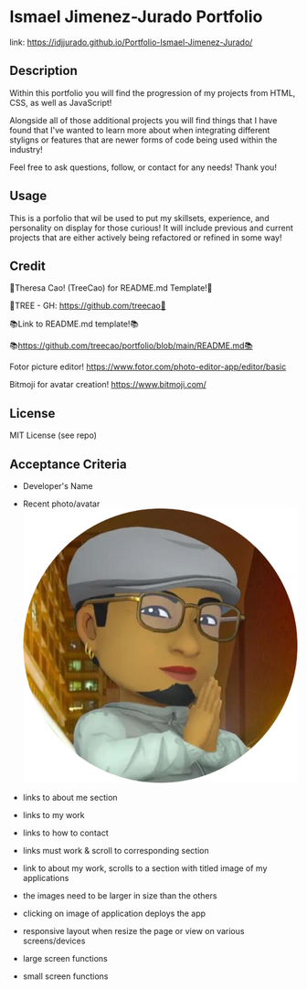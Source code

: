 # Ismael Jimenez-Jurado Portfolio
link:  https://idjjurado.github.io/Portfolio-Ismael-Jimenez-Jurado/

## Description
Within this portfolio you will find the progression of my projects from HTML, CSS, as well as JavaScript! 

Alongside all of those additional projects you will find things that I have found that I've wanted to learn more about when integrating different styligns or features that are newer forms of code being used within the industry!

Feel free to ask questions, follow, or contact for any needs! Thank you!

## Usage

This is a porfolio that wil be used to put my skillsets, experience, and personality on display for those curious! It will include previous and current projects that are either actively being refactored or refined in some way!

## Credit

🎄Theresa Cao! (TreeCao) for README.md Template!🎄

🎄TREE - GH: https://github.com/treecao🎄

📚Link to README.md template!📚

📚https://github.com/treecao/portfolio/blob/main/README.md📚

Fotor picture editor!
https://www.fotor.com/photo-editor-app/editor/basic

Bitmoji for avatar creation! https://www.bitmoji.com/

## License
MIT License (see repo)

## Acceptance Criteria

- Developer's Name

- Recent photo/avatar
![image](assets/images/Avatar%20for%20portfolio.png)
- links to about me section

- links to my work

- links to how to contact

- links must work & scroll to corresponding section

- link to about my work, scrolls to a section with titled image of my applications

- the images need to be larger in size than the others

- clicking on image of application deploys the app

- responsive layout when resize the page or view on various screens/devices

- large screen functions

- small screen functions
